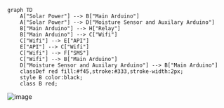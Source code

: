 ```mermaid
graph TD
    A["Solar Power"] --> B["Main Arduino"]
    A["Solar Power"] --> D["Moisture Sensor and Auxilary Arduino"]
    B["Main Arduino"] --> H["Relay"]
    B["Main Arduino"] --> C["Wifi"]
    C["Wifi"] --> E["API"]
    E["API"] --> C["Wifi"]
    C["Wifi"] --> F["SMS"]
    C["Wifi"] --> B["Main Arduino"]
    D["Moisture Sensor and Auxilary Arduino"] --> B["Main Arduino"]
    classDef red fill:#f45,stroke:#333,stroke-width:2px;
    style B color:black;
    class B red;
```
![image](https://github.com/user-attachments/assets/d68c5a31-e9aa-4860-8424-8cb221ad2543)
